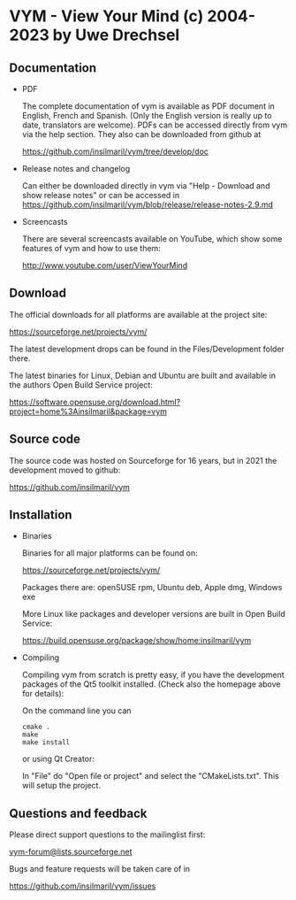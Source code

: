 VYM - View Your Mind (c) 2004-2023 by Uwe Drechsel
==================================================

Documentation
-------------

* PDF

    The complete documentation of vym is available as PDF document in
    English, French and Spanish. (Only the English version is really up
    to date, translators are welcome). PDFs can be accessed directly from
    vym via the help section. They also can be downloaded from github at

    https://github.com/insilmaril/vym/tree/develop/doc

* Release notes and changelog

    Can either be downloaded directly in vym via
    "Help - Download and show release notes" or can be accessed in
    https://github.com/insilmaril/vym/blob/release/release-notes-2.9.md

* Screencasts

    There are several screencasts available on YouTube, which show some
    features of vym and how to use them:

    http://www.youtube.com/user/ViewYourMind


Download
--------

The official downloads for all platforms are available at the project
site:

https://sourceforge.net/projects/vym/

The latest development drops can be found in the Files/Development folder there.

The latest binaries for Linux, Debian and Ubuntu are built and available in the authors
Open Build Service project:

https://software.opensuse.org/download.html?project=home%3Ainsilmaril&package=vym


Source code
-----------

The source code was hosted on Sourceforge for 16 years, but in
2021 the development moved to github:

https://github.com/insilmaril/vym


Installation
------------

* Binaries

    Binaries for all major platforms can be found on:

    https://sourceforge.net/projects/vym/

    Packages there are: openSUSE rpm, Ubuntu deb, Apple dmg, Windows exe

    More Linux like packages and developer versions are built in
    Open Build Service:

    https://build.opensuse.org/package/show/home:insilmaril/vym


* Compiling

    Compiling vym from scratch is pretty easy, if you have the
    development packages of the Qt5 toolkit installed. (Check also the
    homepage above for details):

    On the command line you can

      cmake .
      make
      make install

    or using Qt Creator:

    In "File" do "Open file or project" and select the
    "CMakeLists.txt". This will setup the project.


Questions and feedback
----------------------

Please direct support questions to the mailinglist first:

  vym-forum@lists.sourceforge.net

Bugs and feature requests will be taken care of in

  https://github.com/insilmaril/vym/issues


